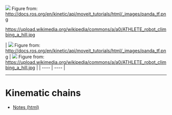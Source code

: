 
![](http://docs.ros.org/en/kinetic/api/moveit_tutorials/html/_images/panda_tf.png)
Figure from: http://docs.ros.org/en/kinetic/api/moveit_tutorials/html/_images/panda_tf.png

https://upload.wikimedia.org/wikipedia/commons/a/a0/ATHLETE_robot_climbing_a_hill.jpg

| ![](http://docs.ros.org/en/kinetic/api/moveit_tutorials/html/_images/panda_tf.png)
Figure from: http://docs.ros.org/en/kinetic/api/moveit_tutorials/html/_images/panda_tf.png     | ![](https://upload.wikimedia.org/wikipedia/commons/a/a0/ATHLETE_robot_climbing_a_hill.jpg)
Figure from: https://upload.wikimedia.org/wikipedia/commons/a/a0/ATHLETE_robot_climbing_a_hill.jpg     |
| ---- | ---- |


---

# Kinematic chains

- [Notes (html)](https://htmlpreview.github.io/?https://github.com/eraldoribeiro/3D_transformations/blob/main/transformations3D.html)



